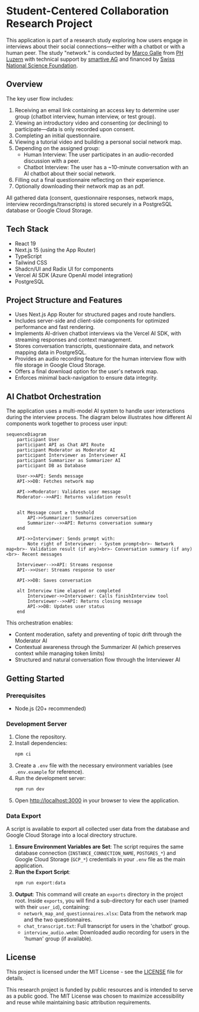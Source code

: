 # Student-Centered Collaboration Research Project

This application is part of a research study exploring how users engage in interviews about their social connections—either with a chatbot or with a human peer. The study "network." is conducted by [Marco Galle](https://www.marcogalle.com/) from [PH Luzern](https://www.phlu.ch/) with technical support by [smartive AG](https://www.smartive.ch/) and financed by [Swiss National Science Foundation](https://www.snf.ch/).

## Overview

The key user flow includes:

1. Receiving an email link containing an access key to determine user group (chatbot interview, human interview, or test group).
2. Viewing an introductory video and consenting (or declining) to participate—data is only recorded upon consent.
3. Completing an initial questionnaire.
4. Viewing a tutorial video and building a personal social network map.
5. Depending on the assigned group:
   - Human Interview: The user participates in an audio-recorded discussion with a peer.
   - Chatbot Interview: The user has a ~10-minute conversation with an AI chatbot about their social network.
6. Filling out a final questionnaire reflecting on their experience.
7. Optionally downloading their network map as an pdf.

All gathered data (consent, questionnaire responses, network maps, interview recordings/transcripts) is stored securely in a PostgreSQL database or Google Cloud Storage.

## Tech Stack

- React 19
- Next.js 15 (using the App Router)
- TypeScript
- Tailwind CSS
- Shadcn/UI and Radix UI for components
- Vercel AI SDK (Azure OpenAI model integration)
- PostgreSQL

## Project Structure and Features

- Uses Next.js App Router for structured pages and route handlers.
- Includes server-side and client-side components for optimized performance and fast rendering.
- Implements AI-driven chatbot interviews via the Vercel AI SDK, with streaming responses and context management.
- Stores conversation transcripts, questionnaire data, and network mapping data in PostgreSQL.
- Provides an audio recording feature for the human interview flow with file storage in Google Cloud Storage.
- Offers a final download option for the user's network map.
- Enforces minimal back-navigation to ensure data integrity.

## AI Chatbot Orchestration

The application uses a multi-model AI system to handle user interactions during the interview process. The diagram below illustrates how different AI components work together to process user input:

```mermaid
sequenceDiagram
    participant User
    participant API as Chat API Route
    participant Moderator as Moderator AI
    participant Interviewer as Interviewer AI
    participant Summarizer as Summarizer AI
    participant DB as Database

    User->>API: Sends message
    API->>DB: Fetches network map

    API->>Moderator: Validates user message
    Moderator-->>API: Returns validation result


    alt Message count ≥ threshold
        API->>Summarizer: Summarizes conversation
        Summarizer-->>API: Returns conversation summary
    end

    API->>Interviewer: Sends prompt with:
        Note right of Interviewer: - System prompt<br>- Network map<br>- Validation result (if any)<br>- Conversation summary (if any)<br>- Recent messages

    Interviewer-->>API: Streams response
    API-->>User: Streams response to user

    API->>DB: Saves conversation

    alt Interview time elapsed or completed
        Interviewer->>Interviewer: Calls finishInterview tool
        Interviewer-->>API: Returns closing message
        API->>DB: Updates user status
    end
```

This orchestration enables:

- Content moderation, safety and preventing of topic drift through the Moderator AI
- Contextual awareness through the Summarizer AI (which preserves context while managing token limits)
- Structured and natural conversation flow through the Interviewer AI

## Getting Started

### Prerequisites

- Node.js (20+ recommended)

### Development Server

1. Clone the repository.
2. Install dependencies:
   ```bash
   npm ci
   ```
3. Create a `.env` file with the necessary environment variables (see `.env.example` for reference).
4. Run the development server:
   ```bash
   npm run dev
   ```
5. Open [http://localhost:3000](http://localhost:3000) in your browser to view the application.

### Data Export

A script is available to export all collected user data from the database and Google Cloud Storage into a local directory structure.

1.  **Ensure Environment Variables are Set**: The script requires the same database connection (`INSTANCE_CONNECTION_NAME`, `POSTGRES_*`) and Google Cloud Storage (`GCP_*`) credentials in your `.env` file as the main application.
2.  **Run the Export Script**:
    ```bash
    npm run export:data
    ```
3.  **Output**: This command will create an `exports` directory in the project root. Inside `exports`, you will find a sub-directory for each user (named with their `user_id`), containing:
    - `network_map_and_questionnaires.xlsx`: Data from the network map and the two questionnaires.
    - `chat_transcript.txt`: Full transcript for users in the 'chatbot' group.
    - `interview_audio.webm`: Downloaded audio recording for users in the 'human' group (if available).

## License

This project is licensed under the MIT License - see the [LICENSE](./LICENSE) file for details.

This research project is funded by public resources and is intended to serve as a public good. The MIT License was chosen to maximize accessibility and reuse while maintaining basic attribution requirements.
